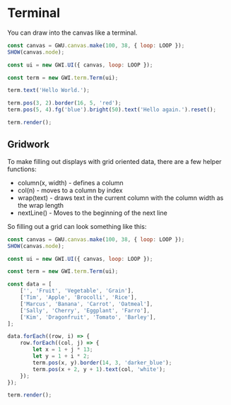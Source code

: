 # Terminal

You can draw into the canvas like a terminal.

```js
const canvas = GWU.canvas.make(100, 38, { loop: LOOP });
SHOW(canvas.node);

const ui = new GWI.UI({ canvas, loop: LOOP });

const term = new GWI.term.Term(ui);

term.text('Hello World.');

term.pos(3, 2).border(16, 5, 'red');
term.pos(5, 4).fg('blue').bright(50).text('Hello again.').reset();

term.render();
```

## Gridwork

To make filling out displays with grid oriented data, there are a few helper functions:

-   column(x, width) - defines a column
-   col(n) - moves to a column by index
-   wrap(text) - draws text in the current column with the column width as the wrap length
-   nextLine() - Moves to the beginning of the next line

So filling out a grid can look something like this:

```js
const canvas = GWU.canvas.make(100, 38, { loop: LOOP });
SHOW(canvas.node);

const ui = new GWI.UI({ canvas, loop: LOOP });

const term = new GWI.term.Term(ui);

const data = [
    ['', 'Fruit', 'Vegetable', 'Grain'],
    ['Tim', 'Apple', 'Brocolli', 'Rice'],
    ['Marcus', 'Banana', 'Carrot', 'Oatmeal'],
    ['Sally', 'Cherry', 'Eggplant', 'Farro'],
    ['Kim', 'Dragonfruit', 'Tomato', 'Barley'],
];

data.forEach((row, i) => {
    row.forEach((col, j) => {
        let x = 1 + j * 13;
        let y = 1 + i * 2;
        term.pos(x, y).border(14, 3, 'darker_blue');
        term.pos(x + 2, y + 1).text(col, 'white');
    });
});

term.render();
```
